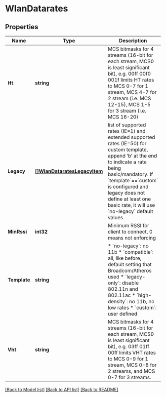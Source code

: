 # WlanDatarates

## Properties
Name | Type | Description | Notes
------------ | ------------- | ------------- | -------------
**Ht** | **string** | MCS bitmasks for 4 streams (16-bit for each stream, MCS0 is least significant bit), e.g. 00ff 00f0 001f limits HT rates to MCS 0-7 for 1 stream, MCS 4-7 for 2 stream (i.e. MCS 12-15), MCS 1-5 for 3 stream (i.e. MCS 16-20) | [optional] [default to null]
**Legacy** | [**[]WlanDataratesLegacyItem**](wlan_datarates_legacy_item.md) | list of supported rates (IE&#x3D;1) and extended supported rates (IE&#x3D;50) for custom template, append ‘b’ at the end to indicate a rate being basic/mandatory. If &#x60;template&#x60;&#x3D;&#x3D;&#x60;custom&#x60; is configured and legacy does not define at least one basic rate, it will use &#x60;no-legacy&#x60; default values | [optional] [default to null]
**MinRssi** | **int32** | Minimum RSSI for client to connect, 0 means not enforcing | [optional] [default to null]
**Template** | **string** | * &#x60;no-legacy&#x60;: no 11b * &#x60;compatible&#x60;: all, like before, default setting that Broadcom/Atheros used * &#x60;legacy-only&#x60;: disable 802.11n and 802.11ac * &#x60;high-density&#x60;: no 11b, no low rates * &#x60;custom&#x60;: user defined | [optional] [default to null]
**Vht** | **string** | MCS bitmasks for 4 streams (16-bit for each stream, MCS0 is least significant bit), e.g. 03ff 01ff 00ff limits VHT rates to MCS 0-9 for 1 stream, MCS 0-8 for 2 streams, and MCS 0-7 for 3 streams. | [optional] [default to null]

[[Back to Model list]](../README.md#documentation-for-models) [[Back to API list]](../README.md#documentation-for-api-endpoints) [[Back to README]](../README.md)

